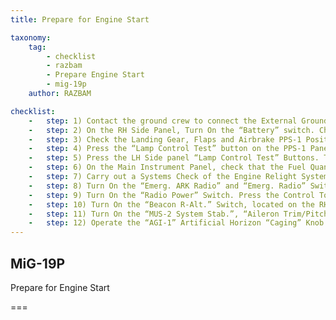 ```yaml
---
title: Prepare for Engine Start

taxonomy:
    tag:
        - checklist
        - razbam
        - Prepare Engine Start
        - mig-19p
    author: RAZBAM

checklist:
    -   step: 1) Contact the ground crew to connect the External Ground Power.
    -   step: 2) On the RH Side Panel, Turn On the “Battery” switch. Check the Voltmeter, on the Main Instrument Panel, is reading 28 V (if the Aircraft Batteries are the only power source, it will indicate 24 V). The Warning Lamps “Oil” for both the LH and RH Engines, “Right Generator” and “Left Generator”, “Low Hydraulic Pressure”, located on the Main Instrument Panel and Lamps “Fuel Tank 2” and “Fuel Tanks 3, 4”, located on the RH Side Panel should be illuminated.
    -   step: 3) Check the Landing Gear, Flaps and Airbrake PPS-1 Position Indication Panel and confirm that the three Green Landing Gear Down lights are illuminated.
    -   step: 4) Press the “Lamp Control Test” button on the PPS-1 Panel and confirm that all the PPS-1 Panel lights are illuminated whilst button is pressed.
    -   step: 5) Press the LH Side panel “Lamp Control Test” Buttons. The Green Lamps for Fuel Tanks 2, 3, 4 and the Red “Fire” Lamp should illuminate.
    -   step: 6) On the Main Instrument Panel, check that the Fuel Quantity Indicator is showing the correct quantity for the Aircraft Fuel Status. The Indicator must be at 1,400 Liters and none of the Green Fuel Tank Lamps should be ON. The Red Warning Lamps “Tank 1” and “Rest 550” on the Warning Panel should be not be illuminated.
    -   step: 7) Carry out a Systems Check of the Engine Relight System used for restarting the Engines in-flight.<br />Operate the “Air Re-Light” Start Switches for 2-3 seconds.<br />The Red Air Re-Light System Lamps, on the Main Instrument Panel, should illuminate and the sound of the Engine Ignition System should be heard.<br />NOTE Make sure to turn Off both “Air Re-Light” Start Switches afterwards and close their protective caps.
    -   step: 8) Turn On the “Emerg. ARK Radio” and “Emerg. Radio” Switches, located on the RH Side Panel.
    -   step: 9) Turn On the “Radio Power” Switch. Press the Control Tower Frequency selector button and request permission for Engine Start.
    -   step: 10) Turn On the “Beacon R-Alt.” Switch, located on the RH Side Panel. Select the desired Radio Altimeter Minimum Height setting with the selector knob on the LH Side Vertical Panel.
    -   step: 11) Turn On the “MUS-2 System Stab.”, “Aileron Trim/Pitch Trim” and “GIK AGI” switches, located on the RH Side Panel.
    -   step: 12) Operate the “AGI-1” Artificial Horizon “Caging” Knob and press the “GIK-1” Compass Alignment Button on the Main Instrument Panel for 3 seconds if ambient temperature is above 30 oC, or for 5 seconds if it is below 30 oC.<br />After 2-3 minutes both Instruments will show the correct aircraft heading and attitude.<br />NOTE If the Engines are to be started using the Aircraft Battery, do not connect any electrical consumers apart from Fuel Tank No. 1 Pump and Generators until both Engines are at Idle RPM.<br />The Battery allows for 3 consecutive Engine starts.
---
```


## MiG-19P 

Prepare for Engine Start

===
